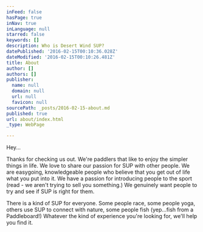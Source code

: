 ```yaml
---
inFeed: false
hasPage: true
inNav: true
inLanguage: null
starred: false
keywords: []
description: Who is Desert Wind SUP?
datePublished: '2016-02-15T00:10:36.028Z'
dateModified: '2016-02-15T00:10:26.481Z'
title: About
author: []
authors: []
publisher:
  name: null
  domain: null
  url: null
  favicon: null
sourcePath: _posts/2016-02-15-about.md
published: true
url: about/index.html
_type: WebPage

---
```

Hey...

Thanks for checking us out. We're paddlers that like to enjoy the simpler things in life. We love to share our passion for SUP with other people. We are easygoing, knowledgeable people who believe that you get out of life what you put into it. We have a passion for introducing people to the sport (read - we aren't trying to sell you something.) We genuinely want people to try and see if SUP is right for them.

There is a kind of SUP for everyone. Some people race, some people yoga, others use SUP to connect with nature, some people fish (yep...fish from a Paddleboard!) Whatever the kind of experience you're looking for, we'll help you find it.